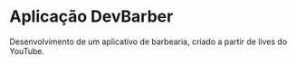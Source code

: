 # Aplicação DevBarber
Desenvolvimento de um aplicativo de barbearia, criado a partir de lives do YouTube.

